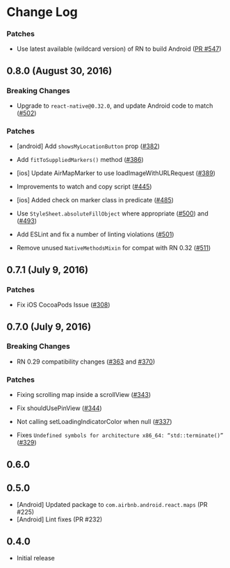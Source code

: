 # Change Log

### Patches

- Use latest available (wildcard version) of RN to build Android ([PR #547](https://github.com/lelandrichardson/react-native-maps/pull/547))

## 0.8.0 (August 30, 2016)

### Breaking Changes

- Upgrade to `react-native@0.32.0`, and update Android code to match ([#502](https://github.com/lelandrichardson/react-native-maps/pull/502))

### Patches

- [android] Add `showsMyLocationButton` prop ([#382](https://github.com/lelandrichardson/react-native-maps/pull/382))

- Add `fitToSuppliedMarkers()` method ([#386](https://github.com/lelandrichardson/react-native-maps/pull/386))

- [ios] Update AirMapMarker to use loadImageWithURLRequest ([#389](https://github.com/lelandrichardson/react-native-maps/pull/389))

- Improvements to watch and copy script ([#445](https://github.com/lelandrichardson/react-native-maps/pull/445))

- [ios] Added check on marker class in predicate ([#485](https://github.com/lelandrichardson/react-native-maps/pull/485))

- Use `StyleSheet.absoluteFillObject` where appropriate ([#500](https://github.com/lelandrichardson/react-native-maps/pull/500)) and ([#493](https://github.com/lelandrichardson/react-native-maps/pull/493))

- Add ESLint and fix a number of linting violations ([#501](https://github.com/lelandrichardson/react-native-maps/pull/501))

- Remove unused `NativeMethodsMixin` for compat with RN 0.32 ([#511](https://github.com/lelandrichardson/react-native-maps/pull/511))


## 0.7.1 (July 9, 2016)

### Patches

- Fix iOS CocoaPods Issue ([#308](https://github.com/lelandrichardson/react-native-maps/pull/308))



## 0.7.0 (July 9, 2016)

### Breaking Changes

- RN 0.29 compatibility changes ([#363](https://github.com/lelandrichardson/react-native-maps/pull/363) and [#370](https://github.com/lelandrichardson/react-native-maps/pull/370))


### Patches

- Fixing scrolling map inside a scrollView ([#343](https://github.com/lelandrichardson/react-native-maps/pull/343))

- Fix shouldUsePinView ([#344](https://github.com/lelandrichardson/react-native-maps/pull/344))

- Not calling setLoadingIndicatorColor when null ([#337](https://github.com/lelandrichardson/react-native-maps/pull/337))

- Fixes `Undefined symbols for architecture x86_64: “std::terminate()”` ([#329](https://github.com/lelandrichardson/react-native-maps/pull/329))



## 0.6.0

## 0.5.0

* [Android] Updated package to `com.airbnb.android.react.maps` (PR #225)
* [Android] Lint fixes (PR #232)

## 0.4.0

 * Initial release
